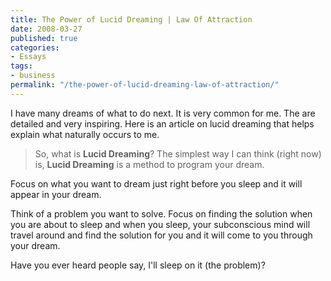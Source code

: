 ```yaml
---
title: The Power of Lucid Dreaming | Law Of Attraction
date: 2008-03-27
published: true
categories:
- Essays
tags:
- business
permalink: "/the-power-of-lucid-dreaming-law-of-attraction/"
---
```

I have many dreams of what to do next.  It is very common for me.  The are detailed and very inspiring.  Here is an article on lucid dreaming that helps explain what naturally occurs to me.
>So, what is **Lucid Dreaming**? The simplest way I can think (right now) is, **Lucid Dreaming** is a method to program your dream.

Focus on what you want to dream just right before you sleep and it will appear in your dream.

Think of a problem you want to solve. Focus on finding the solution when you are about to sleep and when you sleep, your subconscious mind will travel around and find the solution for you and it will come to you through your dream.

Have you ever heard people say, I'll sleep on it (the problem)?